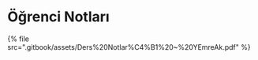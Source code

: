 # Öğrenci Notları

<!--Index-->

{% file src=".gitbook/assets/Ders%20Notlar%C4%B1%20~%20YEmreAk.pdf" %}

<!--Index-->

